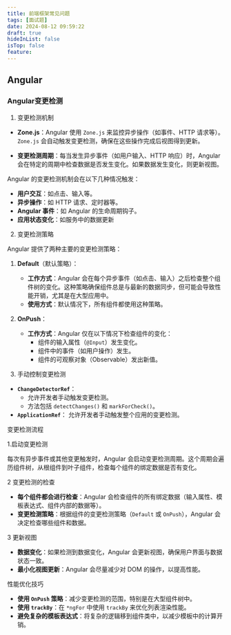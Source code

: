 ```yaml
---
title: 前端框架常见问题
tags: [面试题]
date: 2024-08-12 09:59:22
draft: true
hideInList: false
isTop: false
feature: 
---
```

## Angular

### Angular变更检测


1. 变更检测机制

- **Zone.js**：Angular 使用 `Zone.js` 来监控异步操作（如事件、HTTP 请求等）。`Zone.js` 会自动触发变更检测，确保在这些操作完成后视图得到更新。
    
- **变更检测周期**：每当发生异步事件（如用户输入、HTTP 响应）时，Angular 会在特定的周期中检查数据是否发生变化。如果数据发生变化，则更新视图。
    
Angular 的变更检测机制会在以下几种情况触发：

- **用户交互**：如点击、输入等。
- **异步操作**：如 HTTP 请求、定时器等。
- **Angular 事件**：如 Angular 的生命周期钩子。
- **应用状态变化**：如服务中的数据更新

2. 变更检测策略

Angular 提供了两种主要的变更检测策略：

1. **Default**（默认策略）：
    
    - **工作方式**：Angular 会在每个异步事件（如点击、输入）之后检查整个组件树的变化。这种策略确保组件总是与最新的数据同步，但可能会导致性能开销，尤其是在大型应用中。
    - **使用方式**：默认情况下，所有组件都使用这种策略。
2. **OnPush**：
    
    - **工作方式**：Angular 仅在以下情况下检查组件的变化：
        - 组件的输入属性（`@Input`）发生变化。
        - 组件中的事件（如用户操作）发生。
        - 组件的可观察对象（Observable）发出新值。


 3. 手动控制变更检测

- **`ChangeDetectorRef`**：    
    - 允许开发者手动触发变更检测。
    - 方法包括 `detectChanges()` 和 `markForCheck()`。
- **`ApplicationRef`**：
	允许开发者手动触发整个应用的变更检测。

变更检测流程

1.启动变更检测

每次有异步事件或其他变更触发时，Angular 会启动变更检测周期。这个周期会遍历组件树，从根组件到叶子组件，检查每个组件的绑定数据是否有变化。

2 变更检测的检查

- **每个组件都会进行检查**：Angular 会检查组件的所有绑定数据（输入属性、模板表达式、组件内部的数据等）。
- **变更检测策略**：根据组件的变更检测策略（`Default` 或 `OnPush`），Angular 会决定检查哪些组件和数据。

3 更新视图

- **数据变化**：如果检测到数据变化，Angular 会更新视图，确保用户界面与数据状态一致。
- **最小化视图更新**：Angular 会尽量减少对 DOM 的操作，以提高性能。

性能优化技巧

- **使用 `OnPush` 策略**：减少变更检测的范围，特别是在大型组件树中。
- **使用 `trackBy`**：在 `*ngFor` 中使用 `trackBy` 来优化列表渲染性能。
- **避免复杂的模板表达式**：将复杂的逻辑移到组件类中，以减少模板中的计算开销。

